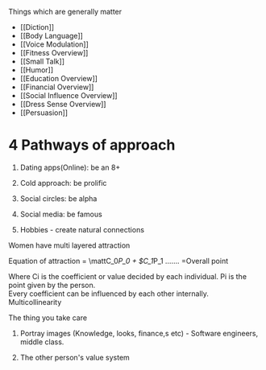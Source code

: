 Things which are generally matter
- [[Diction]]
- [[Body Language]]
- [[Voice Modulation]]
- [[Fitness Overview]]
- [[Small Talk]]
- [[Humor]]
- [[Education Overview]]
- [[Financial Overview]]
- [[Social Influence Overview]]
- [[Dress Sense Overview]]
- [[Persuasion]]


# 4 Pathways of approach

1. Dating apps(Online): be an 8+
    
2. Cold approach: be prolific
    
3. Social circles: be alpha
    
4. Social media: be famous
    
5. Hobbies - create natural connections


Women have multi layered attraction

Equation of attraction = \mattC_0*P_0 + $C_1*P_1 ……. =Overall point

Where Ci is the coefficient or value decided by each individual. Pi is the point given by the person.  
Every coefficient can be influenced by each other internally. Multicollinearity

The thing you take care

1. Portray images (Knowledge, looks, finance,s etc) - Software engineers, middle class.
    
2. The other person's value system